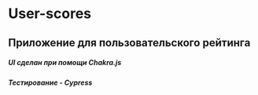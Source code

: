 #  User-scores
## Приложение для пользовательского рейтинга
##### UI сделан при помощи Chakra.js
##### Тестирование - Cypress